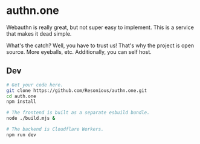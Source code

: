 # authn.one

Webauthn is really great, but not super easy to implement. This is a service that makes it dead simple.

What's the catch? Well, you have to trust us! That's why the project is open source. More eyeballs, etc. Additionally, you can self host.

## Dev

```bash
# Get your code here.
git clone https://github.com/Resonious/authn.one.git
cd auth.one
npm install

# The frontend is built as a separate esbuild bundle.
node ./build.mjs &

# The backend is Cloudflare Workers.
npm run dev
```
